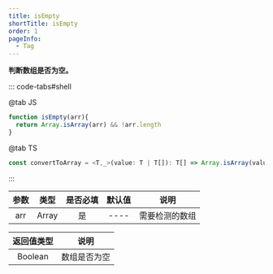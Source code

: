 ```yaml
---
title: isEmpty
shortTitle: isEmpty
order: 1
pageInfo:
  - Tag
---
```


**判断数组是否为空。**

::: code-tabs#shell

@tab JS
```javascript
function isEmpty(arr){
  return Array.isArray(arr) && !arr.length
}
```

@tab TS
```typescript
const convertToArray = <T,_>(value: T | T[]): T[] => Array.isArray(value) ? value : [value]
```

:::

| 参数 | 类型 | 是否必填 | 默认值 | 说明 |
| :---: | :---: | :---: | :---: | :---: |
| arr | Array | 是 | ---- | 需要检测的数组 |

| 返回值类型 | 说明 |
| :---: | :---: |
| Boolean | 数组是否为空 |


